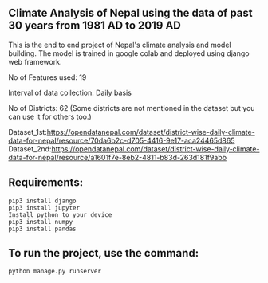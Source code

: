 Climate Analysis of Nepal using the data of past 30 years from 1981 AD to 2019 AD
---------------------------------------------------------------------------------

This is the end to end project of Nepal's climate analysis and model building. The model is trained in google colab and deployed using django web framework.

No of Features used: 19

Interval of data collection: Daily basis

No of Districts: 62 (Some districts are not mentioned in the dataset but you can use it for others too.)

Dataset_1st:https://opendatanepal.com/dataset/district-wise-daily-climate-data-for-nepal/resource/70da6b2c-d705-4416-9e17-aca24465d865
Dataset_2nd:https://opendatanepal.com/dataset/district-wise-daily-climate-data-for-nepal/resource/a1601f7e-8eb2-4811-b83d-263d181f9abb

Requirements:
-------------

    pip3 install django
    pip3 install jupyter
    Install python to your device
    pip3 install numpy
    pip3 install pandas

To run the project, use the command:
------------------------------------

    python manage.py runserver
    
